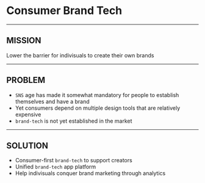 # Consumer Brand Tech

---

## MISSION

Lower the barrier for indivisuals to create their own brands

---

## PROBLEM

- `SNS` age has made it somewhat mandatory for people to establish themselves and have a brand
- Yet consumers depend on multiple design tools that are relatively expensive
- `brand-tech` is not yet established in the market

---

## SOLUTION

- Consumer-first `brand-tech` to support creators
- Unified `brand-tech` app platform
- Help indivisuals conquer brand marketing through analytics
